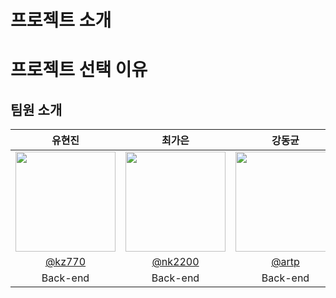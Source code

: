 # 프로젝트 소개


# 프로젝트 선택 이유


## 팀원 소개
|      유현진       |         최가은        |        강동균         |       박성빈                                                                                                                        
| :------------------------------------------------------------------------------: | :---------------------------------------------------------------------------------------------------------------------------------------------------: | :---------------------------------------------------------------------------------------------------------------------------------------------------------------------------------------------------: |:---------------------------------------------------------------------------------------------------------------------------------------------------------------------------------------------------: 
|   <img width="160px" src="https://avatars.githubusercontent.com/u/98440593?v=4" />    |                      <img width="160px" src="https://avatars.githubusercontent.com/u/110465572?v=4" />    |                   <img width="160px" src="https://avatars.githubusercontent.com/u/144507332?v=4"/>   | <img width="160px" src=""/>
|   [@kz770](https://github.com/Uhyunjin)   |    [@nk2200](https://github.com/nk2200)  | [@artp](https://github.com/dky7034)  | [@]()  |
| Back-end | Back-end | Back-end | Back-end |



